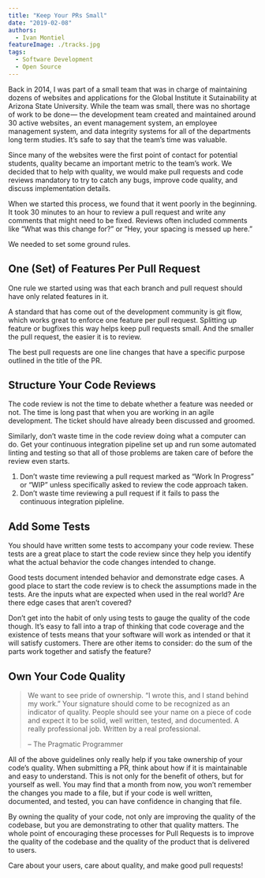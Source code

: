 ```yaml
---
title: "Keep Your PRs Small"
date: "2019-02-08"
authors:
  - Ivan Montiel
featureImage: ./tracks.jpg
tags:
  - Software Development
  - Open Source
---
```


Back in 2014, I was part of a small team that was in charge of maintaining dozens of websites and applications for the Global Institute it Sutainability at Arizona State University.<!-- end --> While the team was small, there was no shortage of work to be done — the development team created and maintained around 30 active websites , an event management system, an employee management system, and data integrity systems for all of the departments long term studies. It’s safe to say that the team’s time was valuable.

Since many of the websites were the first point of contact for potential students, quality became an important metric to the team’s work. We decided that to help with quality, we would make pull requests and code reviews mandatory to try to catch any bugs, improve code quality, and discuss implementation details.

When we started this process, we found that it went poorly in the beginning. It took 30 minutes to an hour to review a pull request and write any comments that might need to be fixed. Reviews often included comments like “What was this change for?” or “Hey, your spacing is messed up here.”

We needed to set some ground rules.

## One (Set) of Features Per Pull Request

One rule we started using was that each branch and pull request should have only related features in it.

A standard that has come out of the development community is git flow, which works great to enforce one feature per pull request. Splitting up feature or bugfixes this way helps keep pull requests small. And the smaller the pull request, the easier it is to review.

The best pull requests are one line changes that have a specific purpose outlined in the title of the PR.

## Structure Your Code Reviews

The code review is not the time to debate whether a feature was needed or not. The time is long past that when you are working in an agile development. The ticket should have already been discussed and groomed.

Similarly, don’t waste time in the code review doing what a computer can do. Get your continuous integration pipeline set up and run some automated linting and testing so that all of those problems are taken care of before the review even starts.

1. Don’t waste time reviewing a pull request marked as “Work In Progress” or “WIP” unless specifically asked to review the code approach taken.
2. Don’t waste time reviewing a pull request if it fails to pass the continuous integration pipleline.

## Add Some Tests

You should have written some tests to accompany your code review. These tests are a great place to start the code review since they help you identify what the actual behavior the code changes intended to change.

Good tests document intended behavior and demonstrate edge cases. A good place to start the code review is to check the assumptions made in the tests. Are the inputs what are expected when used in the real world? Are there edge cases that aren’t covered?

Don’t get into the habit of only using tests to gauge the quality of the code though. It’s easy to fall into a trap of thinking that code coverage and the existence of tests means that your software will work as intended or that it will satisfy customers. There are other items to consider: do the sum of the parts work together and satisfy the feature?

## Own Your Code Quality

> We want to see pride of ownership. “I wrote this, and I stand behind my work.” Your signature should come to be recognized as an indicator of quality. People should see your name on a piece of code and expect it to be solid, well written, tested, and documented. A really professional job. Written by a real professional.
>
> – The Pragmatic Programmer

All of the above guidelines only really help if you take ownership of your code’s quality. When submitting a PR, think about how if it is maintainable and easy to understand. This is not only for the benefit of others, but for yourself as well. You may find that a month from now, you won’t remember the changes you made to a file, but if your code is well written, documented, and tested, you can have confidence in changing that file.

By owning the quality of your code, not only are improving the quality of the codebase, but you are demonstrating to other that quality matters. The whole point of encouraging these processes for Pull Requests is to improve the quality of the codebase and the quality of the product that is delivered to users.

Care about your users, care about quality, and make good pull requests!

